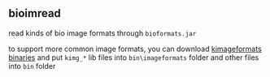#

## bioimread

read kinds of bio image formats through `bioformats.jar`

to support more common image formats, you can download [kimageformats binaries](https://github.com/jurplel/kimageformats-binaries) and put `kimg_*` lib files into `bin\imageformats` folder and other files into `bin` folder
